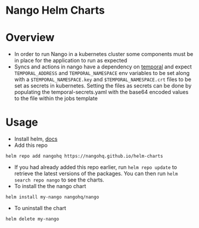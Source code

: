 Nango Helm Charts
==================

# Overview
* In order to run Nango in a kubernetes cluster some components must be in place
for the application to run as expected
* Syncs and actions in nango have a dependency on [temporal](https://temporal.io/)
and expect `TEMPORAL_ADDRESS` and `TEMPORAL_NAMESPACE` env variables to be set
along with a `$TEMPORAL_NAMESPACE.key` and `$TEMPORAL_NAMESPACE.crt` files
to be set as secrets in kubernetes. Setting the files as secrets can be done by
populating the temporal-secrets.yaml with the base64 encoded values to the file 
within the jobs template

# Usage
* Install helm, [docs](https://helm.sh/docs)
* Add this repo
```
helm repo add nangohq https://nangohq.github.io/helm-charts
```
* If you had already added this repo earlier, run `helm repo update` to retrieve
the latest versions of the packages.  You can then run `helm search repo
nango` to see the charts.
* To install the the nango chart
```
helm install my-nango nangohq/nango
```
* To uninstall the chart
```
helm delete my-nango
```
